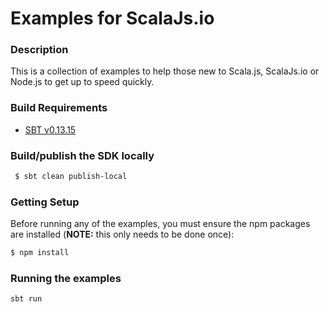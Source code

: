 Examples for ScalaJs.io
================================

### Description

This is a collection of examples to help those new to Scala.js, ScalaJs.io or Node.js to get up to speed quickly.

<a name="build_requirements"></a>
### Build Requirements

* [SBT v0.13.15](http://www.scala-sbt.org/download.html)

<a name="building_sdk"></a>
### Build/publish the SDK locally

```bash
 $ sbt clean publish-local
```

### Getting Setup

Before running any of the examples, you must ensure the npm packages are installed 
(**NOTE:** this only needs to be done once):

```bash
$ npm install
```

### Running the examples

```bash
sbt run
```